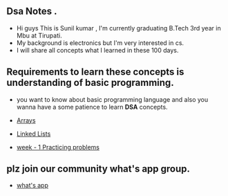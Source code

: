 ## Dsa Notes .

- Hi guys This is Sunil kumar , I'm currently graduating B.Tech 3rd year in Mbu at Tirupati.
- My background is electronics but I'm very interested in cs.
- I will share all concepts what I learned in these 100 days.



## Requirements to learn these concepts is understanding of basic programming. 

- you want to know about basic programming language and also you wanna have a some patience to learn **DSA** concepts.

- [Arrays](https://github.com/HumbleFool830/100-Day-s-of-DSA-challenge-/blob/main/mds/Arrays.md)

- [Linked Lists](https://github.com/HumbleFool830/100-Day-s-of-DSA-challenge-/blob/main/mds/linkedLists.md)

- [week - 1 Practicing problems](https://github.com/HumbleFool830/DSA_Notes/blob/main/Weeks/week_1.md)


## plz join our community what's app group.

- [what's app](https://chat.whatsapp.com/Fuu2xc62kDlI4q0NWpL1FW)
